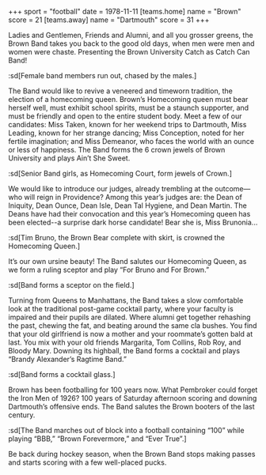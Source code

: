 +++
sport = "football"
date = 1978-11-11
[teams.home]
name = "Brown"
score = 21
[teams.away]
name = "Dartmouth"
score = 31
+++

Ladies and Gentlemen, Friends and Alumni, and all you grosser greens, the Brown Band takes you back to the good old days, when men were men and women were chaste. Presenting the Brown University Catch as Catch Can Band!

:sd[Female band members run out, chased by the males.]

The Band would like to revive a veneered and timeworn tradition, the election of a homecoming queen. Brown’s Homecoming queen must bear herself well, must exhibit school spirits, must be a staunch supporter, and must be friendly and open to the entire student body. Meet a few of our candidates: Miss Taken, known for her weekend trips to Dartmouth, Miss Leading, known for her strange dancing; Miss Conception, noted for her fertile imagination; and Miss Demeanor, who faces the world with an ounce or less of happiness. The Band forms the 6 crown jewels of Brown University and plays Ain’t She Sweet.

:sd[Senior Band girls, as Homecoming Court, form jewels of Crown.]

We would like to introduce our judges, already trembling at the outcome—who will reign in Providence? Among this year’s judges are: the Dean of Iniquity, Dean Ounce, Dean Isle, Dean Tal Hygiene, and Dean Martin. The Deans have had their convocation and this year’s Homecoming queen has been elected--a surprise dark horse candidate! Bear she is, Miss Brunonia...

:sd[Tim Bruno, the Brown Bear complete with skirt, is crowned the Homecoming Queen.]

It’s our own ursine beauty! The Band salutes our Homecoming Queen, as we form a ruling sceptor and play “For Bruno and For Brown.”

:sd[Band forms a sceptor on the field.]

Turning from Queens to Manhattans, the Band takes a slow comfortable look at the traditional post-game cocktail party, where your faculty is impaired and their pupils are dilated. Where alumni get together rehashing the past, chewing the fat, and beating around the same cla bushes. You find that your old girlfriend is now a mother and your roommate’s gotten bald at last. You mix with your old friends Margarita, Tom Collins, Rob Roy, and Bloody Mary. Downing its highball, the Band forms a cocktail and plays “Brandy Alexander’s Ragtime Band.”

:sd[Band forms a cocktail glass.]

Brown has been footballing for 100 years now. What Pembroker could forget the Iron Men of 1926? 100 years of Saturday afternoon scoring and downing Dartmouth’s offensive ends. The Band salutes the Brown booters of the last century.

:sd[The Band marches out of block into a football containing “100” while playing “BBB,” “Brown Forevermore,” and “Ever True”.]

Be back during hockey season, when the Brown Band stops making passes and starts scoring with a few well-placed pucks.
